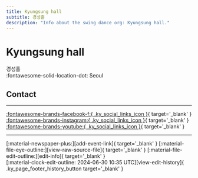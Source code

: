 ```yaml
---
title: Kyungsung hall
subtitle: 경성홀
description: "Info about the swing dance org: Kyungsung hall."
---
```


# Kyungsung hall

경성홀  
:fontawesome-solid-location-dot: Seoul  


## Contact


---

 [:fontawesome-brands-facebook-f:{ .ky_social_links_icon }](https://www.facebook.com/kyungsunghall){ target='_blank' } [:fontawesome-brands-instagram:{ .ky_social_links_icon }](https://instagram.com/kyungsunghall){ target='_blank' } [:fontawesome-brands-youtube:{ .ky_social_links_icon }](https://youtube.com/KyungsungHall){ target='_blank' }

---

<div class="ky_page_footer" markdown>
<div class="ky_page_footer_trailing" markdown="span">
[:material-newspaper-plus:][add-event-link]{ target='_blank' }
[:material-file-eye-outline:][view-raw-source-file]{ target='_blank' }
[:material-file-edit-outline:][edit-info]{ target='_blank' }
</div>
<div class="ky_page_footer_leading" markdown="span">
[:material-clock-edit-outline: 2024-06-30 10:35 UTC][view-edit-history]{ .ky_page_footer_history_button target='_blank' }
</div>
</div>

[add-event-link]: https://github.com/swingdance/events/issues/new?assignees=&labels=add+event&projects=&template=02-add_entity.yml&title=%5Bkr%5D%20%3CName%3E&region=kr&province=Seoul&city=Seoul&org_id=kyungsung-hall "Add Event"
[view-raw-source-file]: https://github.com/swingdance/orgs/blob/main/kr/kyungsung-hall.json "View Raw Source File"
[edit-info]: https://github.com/swingdance/orgs/issues/new?assignees=&labels=update+org&projects=&template=03-update_entity.yml&title=%5Bkr%5D%20Kyungsung%20hall&region=kr&id=kyungsung-hall&name=Kyungsung%20hall "Edit Info"

[view-edit-history]: https://github.com/swingdance/orgs/commits/main/kr/kyungsung-hall.json "View Edit History"
